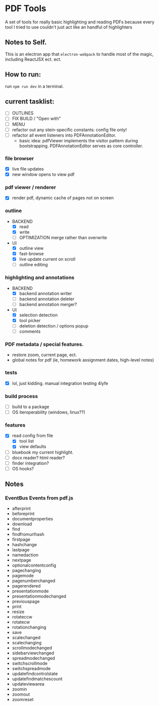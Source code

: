 # PDF Tools

A set of tools for really basic highlighting and reading PDFs because every tool I tried to use couldn't just act like an handful of highlighters

## Notes to Self.

This is an electron app that `electron-webpack` to handle most of the magic, including ReactJSX ect. ect.

## How to run:

run `npm run dev` in a terminal.

## current tasklist:

- [ ] OUTLINES
- [ ] FIX BUILD / "Open with"
- [ ] MENU
- [ ] refactor out any stein-specific constants: config file only!
- [ ] refactor all event listeners into PDFAnnotationEditor.
  - basic idea: pdfViewer implements the visitor pattern during bootstrapping. PDFAnnotationEditor serves as core controller.

### file browser

- [x] live file updates
- [x] new window opens to view pdf

### pdf viewer / renderer

- [x] render pdf, dynamic cache of pages not on screen

### outline

- BACKEND
  - [x] read
  - [x] write
  - [ ] OPTIMIZATION merge rather than overwrite
- UI
  - [x] outline view
  - [x] fast-browse
  - [x] live update current on scroll
  - [ ] outline editing

### highlighting and annotations

- BACKEND
  - [x] backend annotation writer
  - [ ] backend annotation deleter
  - [ ] backend annotation merger?
- UI
  - [x] selection detection
  - [x] tool picker
  - [ ] deletion detection / options popup
  - [ ] comments

### PDF metadata / special features.

- restore zoom, current page, ect.
- global notes for pdf (ie, homework assignment dates, high-level notes)

### tests

- [x] lol, just kidding. manual integration testing 4lyfe

### build process

- [ ] build to a package
- [ ] OS iteroperability (windows, linux??)

### features

- [x] read config from file
  - [x] tool list
  - [x] view defaults
- [ ] bluebook my current highlight.
- [ ] docx reader? html reader?
- [ ] finder integration?
- [ ] OS hooks?

## Notes

### EventBus Events from pdf.js

- afterprint
- beforeprint
- documentproperties
- download
- find
- findfromurlhash
- firstpage
- hashchange
- lastpage
- namedaction
- nextpage
- optionalcontentconfig
- pagechanging
- pagemode
- pagenumberchanged
- pagerendered
- presentationmode
- presentationmodechanged
- previouspage
- print
- resize
- rotateccw
- rotatecw
- rotationchanging
- save
- scalechanged
- scalechanging
- scrollmodechanged
- sidebarviewchanged
- spreadmodechanged
- switchscrollmode
- switchspreadmode
- updatefindcontrolstate
- updatefindmatchescount
- updateviewarea
- zoomin
- zoomout
- zoomreset
